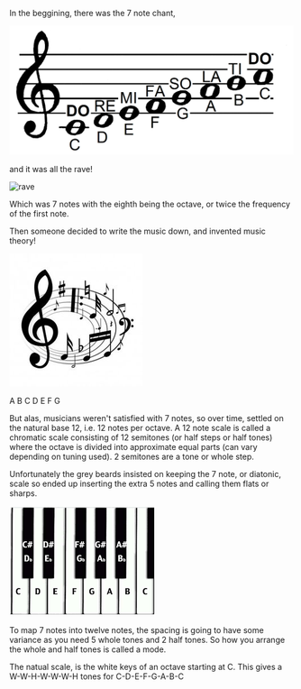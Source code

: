 In the beggining, there was the 7 note chant,

![do-re-mi-so-la-ti-do](images/Do-Re-Mi_(PSF).png)

and it was all the rave!

![rave](images/rave.gif)

Which was 7 notes with the eighth being the octave,
or twice the frequency of the first note.

Then someone decided to write the music down,
and invented music theory!

![music-theory](images/music-theory.JPG)

A B C D E F G

But alas, musicians weren't satisfied with 7 notes,
so over time, settled on the natural base 12, i.e. 
12 notes per octave.  A 12 note scale is called a 
chromatic scale consisting of 12 semitones (or half 
steps or half tones) where the octave is divided into
approximate equal parts (can vary depending on tuning
used).  2 semitones are a tone or whole step.

Unfortunately the grey beards insisted on keeping
the 7 note, or diatonic, scale so ended up inserting the 
extra 5 notes and calling them flats or sharps.

![keyboard-with-flats-and-sharps](images/keyboard-2.png)

To map 7 notes into twelve notes, the spacing is going to
have some variance as you need 5 whole tones and 2
half tones.  So how you arrange the whole and half
tones is called a mode.

The natual scale, is the white keys of an octave starting
at C.  This gives a W-W-H-W-W-W-H tones for C-D-E-F-G-A-B-C
